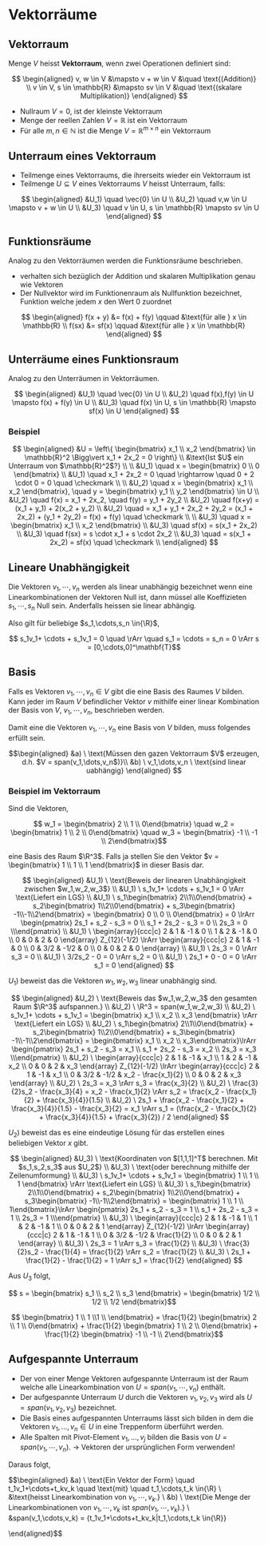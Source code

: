 # Vektorräume

## Vektorraum

Menge $V$ heisst **Vektorraum**, wenn zwei Operationen definiert sind:

$$
\begin{aligned}
    v, w \in V &\mapsto v + w \in V &\quad \text{(Addition)} \\
    v \in V, s \in \mathbb{R} &\mapsto sv \in V &\quad \text{(skalare Multiplikation)}
\end{aligned}
$$

- Nullraum $V = {0}$, ist der kleinste Vektorraum
- Menge der reellen Zahlen $V = \mathbb{R}$ ist ein Vektorraum
- Für alle $m,n \in \mathbb{N}$ ist die Menge $V = \mathbb{R}^{m\times n}$ ein Vektorraum

## Unterraum eines Vektorraum

- Teilmenge eines Vektorraums, die ihrerseits wieder ein Vektorraum ist
- Teilmenge $U \subseteq V$ eines Vektorraums $V$ heisst Unterraum, falls:

$$
\begin{aligned}
    &U_1) \quad \vec{0} \in U \\
    &U_2) \quad v,w \in U \mapsto v + w \in U \\
    &U_3) \quad v \in U, s \in \mathbb{R} \mapsto sv \in U
\end{aligned}
$$

## Funktionsräume


Analog zu den Vektorräumen werden die Funktionsräume beschrieben.
- verhalten sich bezüglich der Addition und skalaren Multiplikation genau wie Vektoren
- Der Nullvektor wird im Funktionenraum als Nullfunktion bezeichnet, Funktion welche jedem $x$ den Wert $0$ zuordnet

$$
\begin{aligned}
    f(x + y) &= f(x) + f(y) \qquad &\text{für alle } x \in \mathbb{R} \\
    f(sx) &= sf(x) \qquad &\text{für alle } x \in \mathbb{R}
\end{aligned}
$$

## Unterräume eines Funktionsraum

Analog zu den Unterräumen in Vektorräumen.

$$
\begin{aligned}
    &U_1) \quad \vec{0} \in U \\
    &U_2) \quad f(x),f(y) \in U \mapsto f(x) + f(y) \in U \\
    &U_3) \quad f(x) \in U, s \in \mathbb{R} \mapsto sf(x) \in U
\end{aligned}
$$

### Beispiel

$$
\begin{aligned}
    &U = \left\{
        \begin{bmatrix}
        x_1 \\
        x_2
        \end{bmatrix}
        \in \mathbb{R}^2 \Bigg\vert x_1 + 2x_2 = 0
    \right\} \\
    &\text{Ist $U$ ein Unterraum von $\mathbb{R}^2$?} \\
    \\
    &U_1) \quad x = \begin{bmatrix}
        0 \\
        0
    \end{bmatrix} \\
    &U_1) \quad x_1 + 2x_2 = 0 \quad \rightarrow \quad 0 + 2 \cdot 0 = 0  \quad \checkmark \\
    \\
    &U_2) \quad x = \begin{bmatrix}
        x_1 \\
        x_2
    \end{bmatrix}, \quad y = \begin{bmatrix}
        y_1 \\
        y_2
    \end{bmatrix} \in U \\
    &U_2) \quad f(x) = x_1 + 2x_2, \quad f(y) = y_1 + 2y_2 \\
    &U_2) \quad f(x+y) = (x_1 + y_1) + 2(x_2 + y_2) \\
    &U_2) \quad = x_1 + y_1 + 2x_2 + 2y_2 = (x_1 + 2x_2) + (y_1 + 2y_2) = f(x) + f(y) \quad \checkmark \\
    \\
    &U_3) \quad x = \begin{bmatrix}
        x_1 \\
        x_2
    \end{bmatrix} \\
    &U_3) \quad sf(x) = s(x_1 + 2x_2) \\
    &U_3) \quad f(sx) = s \cdot x_1 + s \cdot 2x_2 \\
    &U_3) \quad = s(x_1 + 2x_2) = sf(x)  \quad \checkmark \\
\end{aligned}
$$



## Lineare Unabhängigkeit

Die Vektoren $v_1,\cdots,v_n$ werden als linear unabhängig bezeichnet wenn eine Linearkombinationen der Vektoren Null ist, dann müssel alle Koeffizieten $s_1,\cdots,s_n$ Null sein. Anderfalls heissen sie linear abhängig.

Also gilt für beliebige $s_1,\cdots,s_n \in{\R}$,

$$ s_1v_1+ \cdots + s_1v_1 = 0 \quad \rArr \quad  s_1 = \cdots = s_n = 0 \rArr s = [0,\cdots,0]^\mathbf{T}$$

## Basis

Falls es Vektoren $v_1,\cdots,v_n \in{V}$ gibt die eine Basis des Raumes $V$ bilden. Kann jeder im Raum $V$ befindlicher Vektor $v$ mithilfe einer linear Kombination der Basis von $V$, $v_1,\cdots,v_n$, beschrieben werden.

Damit eine die Vektoren $v_1,\cdots,v_n$ eine Basis von $V$ bilden, muss folgendes erfüllt sein.

$$\begin{aligned}
&a) \ \text{Müssen den gazen Vektorraum $V$ erzeugen, d.h. $V = span(v_1,\dots,v_n$)}\\
&b) \ v_1,\dots,v_n \ \text{sind linear uabhängig} 
\end{aligned}
$$

### Beispiel im Vektorraum
Sind die Vektoren,

$$ w_1 = \begin{bmatrix} 2 \\ 1 \\ 0\end{bmatrix} \quad
 w_2 = \begin{bmatrix} 1 \\ 2 \\ 0\end{bmatrix} \quad
 w_3 = \begin{bmatrix} -1 \\ -1 \\ 2\end{bmatrix}$$

eine Basis des Raum $\R^3$. Falls ja stellen Sie den Vektor $v = \begin{bmatrix} 1 \\ 1 \\ 1 \end{bmatrix}$ in dieser Basis dar.

$$
\begin{aligned}
&U_1) \ \text{Beweis der linearen Unabhängigkeit zwischen $w_1,w_2,w_3$}
\\
&U_1) \ s_1v_1+ \cdots + s_1v_1 = 0 \rArr \text{Liefert ein LGS}
\\
&U_1) \ s_1\begin{bmatrix} 2\\1\\0\end{bmatrix} +
s_2\begin{bmatrix} 1\\2\\0\end{bmatrix} +
s_3\begin{bmatrix} -1\\-1\\2\end{bmatrix} = \begin{bmatrix}
0 \\ 0 \\ 0\end{bmatrix} = 0 \lrArr \begin{pmatrix}
2s_1 + s_2 - s_3 = 0 \\
s_1 + 2s_2 - s_3 = 0 \\
2s_3 = 0 \\\end{pmatrix}
\\
&U_1) \ \begin{array}{ccc|c}
2 & 1 & -1 & 0 \\
1 & 2 & -1 & 0 \\
0 & 0 & 2 & 0 \end{array}
Z_{12}(-1/2) \lrArr
\begin{array}{ccc|c}
2 & 1 & -1 & 0 \\
0 & 3/2 & -1/2 & 0 \\
0 & 0 & 2 & 0 \end{array}
\\
&U_1) \ 2s_3 = 0 \rArr s_3 = 0
\\
&U_1) \ 3/2s_2 - 0 = 0 \rArr s_2 = 0
\\
&U_1) \ 2s_1 + 0 - 0 = 0 \rArr s_1 = 0
\end{aligned}
$$

$U_1)$ beweist das die Vektoren $w_1, w_2, w_3$ linear unabhängig sind.

$$
\begin{aligned}
&U_2) \ \text{Beweis das $w_1,w_2,w_3$ den gesamten Raum $\R^3$ aufspannen.}
\\
&U_2) \ \R^3 = span(w_1,w_2,w_3)
\\
&U_2) \ s_1v_1+ \cdots + s_1v_1 = \begin{bmatrix}
x_1 \\ x_2 \\ x_3 \end{bmatrix} \rArr \text{Liefert ein LGS}
\\
&U_2) \ s_1\begin{bmatrix} 2\\1\\0\end{bmatrix} +
s_2\begin{bmatrix} 1\\2\\0\end{bmatrix} +
s_3\begin{bmatrix} -1\\-1\\2\end{bmatrix} = \begin{bmatrix}
x_1 \\ x_2 \\ x_3\end{bmatrix}\lrArr \begin{pmatrix}
2s_1 + s_2 - s_3 = x_1 \\
s_1 + 2s_2 - s_3 = x_2 \\
2s_3 = x_3 \\\end{pmatrix}
\\
&U_2) \ \begin{array}{ccc|c}
2 & 1 & -1 & x_1 \\
1 & 2 & -1 & x_2 \\
0 & 0 & 2 & x_3 \end{array}
Z_{12}(-1/2) \lrArr
\begin{array}{ccc|c}
2 & 1 & -1 & x_1 \\
0 & 3/2 & -1/2 & x_2 - \frac{x_1}{2} \\
0 & 0 & 2 & x_3 \end{array}
\\
&U_2) \ 2s_3 = x_3 \rArr s_3 = \frac{x_3}{2}
\\
&U_2) \ \frac{3}{2}s_2 - \frac{x_3}{4} = x_2 - \frac{x_1}{2} \rArr s_2 = \frac{x_2 - \frac{x_1}{2} + \frac{x_3}{4}}{1.5}
\\
&U_2) \ 2s_1 + \frac{x_2 - \frac{x_1}{2} + \frac{x_3}{4}}{1.5} - \frac{x_3}{2}   = x_1 \rArr s_1 = (\frac{x_2 - \frac{x_1}{2} + \frac{x_3}{4}}{1.5} + \frac{x_3}{2}) / 2
\end{aligned}
$$

$U_2)$ beweist das es eine eindeutige Lösung für das erstellen eines beliebigen Vektor $x$ gibt.

$$
\begin{aligned}
&U_3) \ \text{Koordinaten von $[1,1,1]^T$ berechnen. Mit $s_1,s_2,s_3$ aus $U_2$}
\\
&U_3) \ \text{oder berechnung mithilfe der Zeilenumformung}
\\
&U_3) \ s_1v_1+ \cdots + s_1v_1 = \begin{bmatrix}
1 \\ 1 \\ 1 \end{bmatrix} \rArr \text{Liefert ein LGS}
\\
&U_3) \ s_1\begin{bmatrix} 2\\1\\0\end{bmatrix} +
s_2\begin{bmatrix} 1\\2\\0\end{bmatrix} +
s_3\begin{bmatrix} -1\\-1\\2\end{bmatrix} = \begin{bmatrix}
1 \\ 1 \\ 1\end{bmatrix}\lrArr \begin{pmatrix}
2s_1 + s_2 - s_3 = 1 \\
s_1 + 2s_2 - s_3 = 1 \\
2s_3 = 1 \\\end{pmatrix}
\\
&U_3) \ \begin{array}{ccc|c}
2 & 1 & -1 & 1 \\
1 & 2 & -1 & 1 \\
0 & 0 & 2 & 1 \end{array}
Z_{12}(-1/2) \lrArr
\begin{array}{ccc|c}
2 & 1 & -1 & 1 \\
0 & 3/2 & -1/2 & \frac{1}{2} \\
0 & 0 & 2 & 1 \end{array}
\\
&U_3) \ 2s_3 = 1 \rArr s_3 = \frac{1}{2}
\\
&U_3) \ \frac{3}{2}s_2 - \frac{1}{4} = \frac{1}{2} \rArr s_2 = \frac{1}{2}
\\
&U_3) \ 2s_1 + \frac{1}{2} - \frac{1}{2} = 1 \rArr s_1 = \frac{1}{2}
\end{aligned}
$$

Aus $U_3$ folgt,

$$ s =  \begin{bmatrix} s_1 \\ s_2 \\ s_3 \end{bmatrix} = \begin{bmatrix} 1/2 \\ 1/2 \\ 1/2 \end{bmatrix}$$

$$ \begin{bmatrix} 1 \\ 1 \\1 \\ \end{bmatrix} = 
\frac{1}{2} \begin{bmatrix}
2 \\ 1 \\ 0\end{bmatrix} + 
\frac{1}{2} \begin{bmatrix}
1 \\ 2 \\ 0\end{bmatrix} +
\frac{1}{2} \begin{bmatrix}
-1 \\ -1 \\ 2\end{bmatrix}$$

## Aufgespannte Unterraum

- Der von einer Menge Vektoren aufgespannte Unterraum ist der Raum welche alle Linearkombination von $U = span(v_1,\cdots,v_n)$ enthält.
- Der aufgespannte Unterraum $U$ durch die Vektoren $v_1,v_2,v_3$ wird als $U = span(v_1,v_2,v_3)$ bezeichnet. 
- Die Basis eines aufgespannten Unterraums lässt sich bilden in dem die Vektoren $v_1,\dots,v_n \in{U}$ in eine Treppenform überführt werden. 
- Alle Spalten mit Pivot-Element $v_1,\dots,v_j$ bilden die Basis von $U = span(v_1,\cdots,v_n)$. -> Vektoren der ursprünglichen Form verwenden!

Daraus folgt,

$$\begin{aligned}
&a) \ \text{Ein Vektor der Form} \quad t_1v_1+\cdots+t_kv_k \quad \text{mit} \quad t_1,\cdots,t_k \in{\R} \\
&\text{heisst Linearkombination von $v_1,\cdots,v_k$.} \\
&b) \ \text{Die Menge der Linearkombinationen von $v_1,\cdots,v_k$ ist $span(v_1,\cdots,v_k)$.} \\
&span(v_1,\cdots,v_k) = {t_1v_1+\cdots+t_kv_k|t_1,\cdots,t_k \in{\R}}

\end{aligned}$$